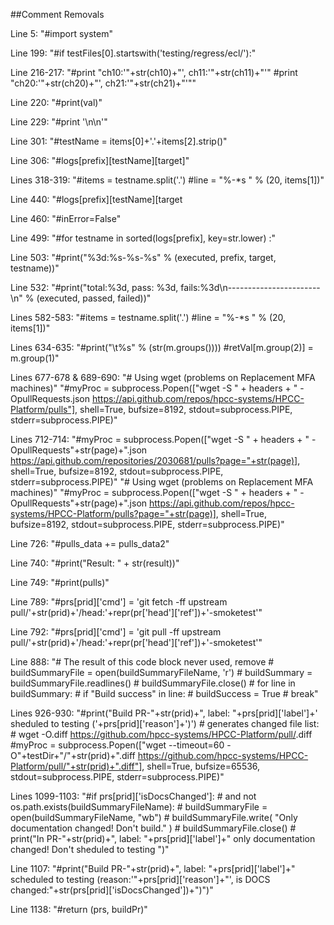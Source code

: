 ##Comment Removals

Line 5: "#import system"

Line 199: "#if testFiles[0].startswith('testing/regress/ecl/'):"

Line 216-217: "#print "ch10:'"+str(ch10)+"', ch11:'"+str(ch11)+"'"
        	#print "ch20:'"+str(ch20)+"', ch21:'"+str(ch21)+"'""

Line 220: "#print(val)"

Line 229: "#print '\n\n'"

Line 301: "#testName = items[0]+'.'+items[2].strip()"

Line 306: "#logs[prefix][testName][target]"

Lines 318-319: "#items = testname.split('.')
          	#line = "%-*s " % (20,  items[1])"
          	
Line 440: "#logs[prefix][testName][target

Line 460: "#inError=False"

Line 499: "#for testname in sorted(logs[prefix],  key=str.lower) :"

Line 503: "#print("%3d:%s-%s-%s" % (executed,  prefix,  target, testname))"

Line 532: "#print("total:%3d, pass: %3d, fails:%3d\n-----------------------\n" % (executed,  passed,  failed))"

Lines 582-583: "#items = testname.split('.')
               	#line = "%-*s " % (20,  items[1])"
               	
Lines 634-635: "#print("\t%s" % (str(m.groups())))
		 #retVal[m.group(2)] = m.group(1)"
		 
Lines 677-678 & 689-690: "# Using wget (problems on Replacement MFA machines)"
"#myProc = subprocess.Popen(["wget -S " + headers + " -OpullRequests.json https://api.github.com/repos/hpcc-systems/HPCC-Platform/pulls"],  shell=True,  bufsize=8192,  stdout=subprocess.PIPE,  stderr=subprocess.PIPE)"

Lines 712-714: "#myProc = subprocess.Popen(["wget -S " + headers + " -OpullRequests"+str(page)+".json https://api.github.com/repositories/2030681/pulls?page="+str(page)],  shell=True,  bufsize=8192,  stdout=subprocess.PIPE,  stderr=subprocess.PIPE)"
                "# Using wget (problems on Replacement MFA machines)"
                "#myProc = subprocess.Popen(["wget -S " + headers + " -OpullRequests"+str(page)+".json https://api.github.com/repos/hpcc-systems/HPCC-Platform/pulls?page="+str(page)], shell=True, bufsize=8192, stdout=subprocess.PIPE, stderr=subprocess.PIPE)"
                
Line 726: "#pulls_data += pulls_data2"

Line 740: "#print("Result: " + str(result))"
                
Line 749: "#print(pulls)"

Line 789: "#prs[prid]['cmd'] = 'git fetch -ff upstream pull/'+str(prid)+'/head:'+repr(pr['head']['ref'])+'-smoketest'"

Line 792: "#prs[prid]['cmd'] = 'git pull -ff upstream pull/'+str(prid)+'/head:'+repr(pr['head']['ref'])+'-smoketest'"

Line 888: "# The result of this code block never used, remove 
	   # buildSummaryFile = open(buildSummaryFileName, 'r')
	   # buildSummary = buildSummaryFile.readlines()
	   # buildSummaryFile.close()
 	   # for line in buildSummary:
	   #    if "Build success" in line:
	   #       buildSuccess = True
	   #       break"
	   
Lines 926-930: "#print("Build PR-"+str(prid)+", label: "+prs[prid]['label']+' sheduled to testing ('+prs[prid]['reason']+')')
            # generates changed file list:
            # wget -O<PRID>.diff https://github.com/hpcc-systems/HPCC-Platform/pull/<PRID>.diff
            #myProc = subprocess.Popen(["wget --timeout=60 -O"+testDir+"/"+str(prid)+".diff https://github.com/hpcc-systems/HPCC-Platform/pull/"+str(prid)+".diff"],  shell=True,  bufsize=65536,  stdout=subprocess.PIPE,  stderr=subprocess.PIPE)"
            
Lines 1099-1103: "#if prs[prid]['isDocsChanged']: # and not
                os.path.exists(buildSummaryFileName):
                # buildSummaryFile = open(buildSummaryFileName,  "wb")
                # buildSummaryFile.write( "Only documentation changed! Don't build." )
                # buildSummaryFile.close()
                # print("In PR-"+str(prid)+", label: "+prs[prid]['label']+" only documentation changed! Don't sheduled to testing ")"
                
Line 1107: "#print("Build PR-"+str(prid)+", label: "+prs[prid]['label']+" scheduled to testing (reason:'"+prs[prid]['reason']+"', is DOCS changed:"+str(prs[prid]['isDocsChanged'])+")")"

Line 1138: "#return (prs, buildPr)"
